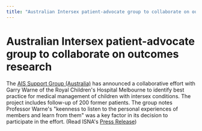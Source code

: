 ```yaml
---
title: "Australian Intersex patient-advocate group to collaborate on outcomes research"
---
```


# Australian Intersex patient-advocate group to collaborate on outcomes research

  
The [AIS Support Group (Australia)][1] has announced a collaborative effort with Garry Warne of the Royal Children's Hospital Melbourne to identify best practice for medical management of children with intersex conditions. The project includes follow-up of 200 former patients. The group notes Professor Warne's "keenness to listen to the personal experiences of members and learn from them" was a key factor in its decision to participate in the effort. (Read ISNA's [Press Release][2])

 [1]: http://www.geocities.com/aissg/
 [2]: /pr/pr06-25-00.html